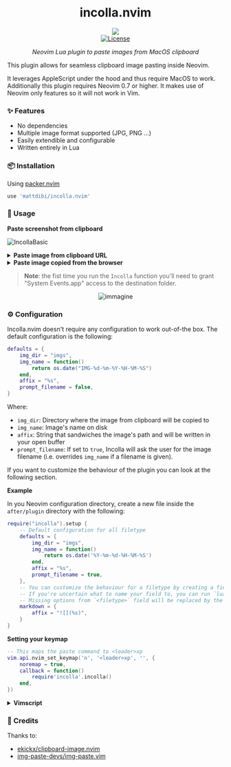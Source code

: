 <div align="center">

# incolla.nvim

![](https://img.shields.io/badge/MacOS-000000?style=flat-square&logo=apple&logoColor=white)
</br><a href="/LICENSE.md"> ![License](https://img.shields.io/badge/License-MIT-brightgreen?style=flat-square) </a>

_Neovim Lua plugin to paste images from MacOS clipboard_

</div>

This plugin allows for seamless clipboard image pasting inside Neovim.

It leverages AppleScript under the hood and thus require MacOS to work. Additionally this plugin requires Neovim 0.7 or higher. It makes use of Neovim only features so it will not work in Vim. 

### ✨ Features

- No dependencies
- Multiple image format supported (JPG, PNG ...)
- Easily extendible and configurable
- Written entirely in Lua

### 📦 Installation

Using [packer.nvim](https://github.com/wbthomason/packer.nvim)

```lua
use 'mattdibi/incolla.nvim'
```

### 🚀 Usage

**Paste screenshot from clipboard**

![IncollaBasic](https://user-images.githubusercontent.com/22748355/210150002-135316ea-5574-443c-b71b-cc089784df7e.gif)

<details>
<summary><b>Paste image from clipboard URL</b></summary></br>

![IncollaURL](https://user-images.githubusercontent.com/22748355/210150024-41c94e32-d688-4e8a-bb68-c42c1c8fbf7b.gif)

</details>

<details>
<summary><b>Paste image copied from the browser</b></summary></br>

![IncollaBrowser](https://user-images.githubusercontent.com/22748355/210150032-376ead8a-ff21-433e-a9f0-7dec4ac58fd5.gif)

</details>

> **Note**: the fist time you run the `Incolla` function you'll need to grant "System Events.app" access to the destination folder.

<div align="center">

![immagine](https://user-images.githubusercontent.com/22748355/210182576-9aa6c19b-073f-4c66-aa62-0f94a876b81c.png)

</div>

### ⚙️ Configuration

Incolla.nvim doesn't require any configuration to work out-of-the box. The default configuration is the following:

```lua
defaults = {
    img_dir = "imgs",
    img_name = function()
        return os.date("IMG-%d-%m-%Y-%H-%M-%S")
    end,
    affix = "%s",
    prompt_filename = false,
}
```

Where:

- `img_dir`: Directory where the image from clipboard will be copied to
- `img_name`: Image's name on disk
- `affix`: String that sandwiches the image's path and will be written in your open buffer
- `prompt_filename`: If set to `true`, Incolla will ask the user for the image filename (i.e. overrides `img_name` if a filename is given).

If you want to customize the behaviour of the plugin you can look at the following section.

**Example**

In you Neovim configuration directory, create a new file inside the `after/plugin` directory with the following:

```lua
require("incolla").setup {
    -- Default configuration for all filetype
    defaults = {
        img_dir = "imgs",
        img_name = function()
            return os.date('%Y-%m-%d-%H-%M-%S')
        end,
        affix = "%s",
        prompt_filename = true,
    },
    -- You can customize the behaviour for a filetype by creating a field named after the desired filetype
    -- If you're uncertain what to name your field to, you can run `lua print(vim.bo.filetype)`
    -- Missing options from `<filetype>` field will be replaced by the default configuration
    markdown = {
        affix = "![](%s)",
    }
}
```

**Setting your keymap**

```lua
-- This maps the paste command to <leader>xp
vim.api.nvim_set_keymap('n', '<leader>xp', '', {
    noremap = true,
    callback = function()
        require'incolla'.incolla()
    end,
})
```

<details>
<summary><b>Vimscript</b></summary></br>

```vimscript
nnoremap <leader>xp :Incolla<CR>
```

</details>

### 🌟 Credits

Thanks to:
- [ekickx/clipboard-image.nvim](https://github.com/ekickx/clipboard-image.nvim)
- [img-paste-devs/img-paste.vim](https://github.com/img-paste-devs/img-paste.vim)
